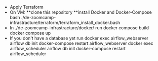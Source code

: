 * Apply Terraform 
* On VM:
    **clone this repository
    **install Docker and Docker-Compose
        bash ./de-zoomcamp-infrastracture/terraform/terraform_install_docker.bash
* In ./de-zoomcamp-infrastracture/docker/ run
        docker compose build
        docker compose up
* If you don't have a database yet run
        docker exec airflow_webserver airflow db init
        docker-compose restart airflow_webserver 
        docker exec airflow_scheduler airflow db init
        docker-compose restart airflow_scheduler 

